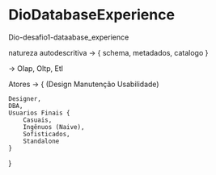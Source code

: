 # DioDatabaseExperience

Dio-desafio1-dataabase_experience

natureza autodescritiva -> {
    schema,
    metadados,
    catalogo
}

-> Olap, Oltp, Etl

Atores -> {
   (Design
    Manutenção
    Usabilidade)

    Designer,
    DBA,
    Usuarios Finais {
        Casuais,
        Ingênuos (Naive),
        Sofisticados,
        Standalone
    }
}